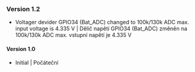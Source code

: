 ### Version 1.2
- Voltager devider GPIO34 (Bat_ADC) changed to 100k/130k ADC max. input voltage is 4.335 V | Dělič napětí GPIO34 (Bat_ADC) změněn na 100k/130k ADC max. vstupní napětí je 4.335 V
#### Version 1.0
- Initial | Počáteční